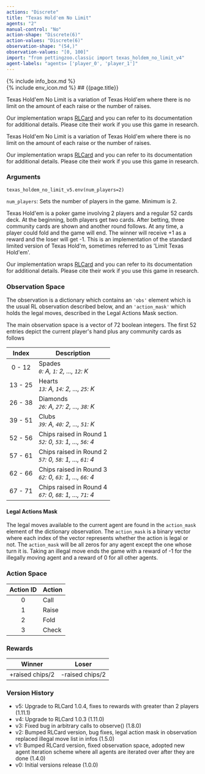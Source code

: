 ```yaml
---
actions: "Discrete"
title: "Texas Hold'em No Limit"
agents: "2"
manual-control: "No"
action-shape: "Discrete(6)"
action-values: "Discrete(6)"
observation-shape: "(54,)"
observation-values: "[0, 100]"
import: "from pettingzoo.classic import texas_holdem_no_limit_v4"
agent-labels: "agents= ['player_0', 'player_1']"
---
```


<div class="docu-info" markdown="1">
{% include info_box.md %}
</div>

<div class="docu-content" markdown="1">
<div class="appear_big env-title" markdown="1">
{% include env_icon.md %}
## {{page.title}}
</div>


Texas Hold'em No Limit is a variation of Texas Hold'em where there is no limit on the amount of each raise or the number of raises.

Our implementation wraps [RLCard](http://rlcard.org/games.html#no-limit-texas-hold-em) and you can refer to its documentation for additional details. Please cite their work if you use this game in research.

Texas Hold'em No Limit is a variation of Texas Hold'em where there is no limit on the amount of each raise or the number of raises.

Our implementation wraps [RLCard](http://rlcard.org/games.html#no-limit-texas-hold-em) and you can refer to its documentation for additional details. Please cite their work if you use this game in research.

### Arguments

```
texas_holdem_no_limit_v5.env(num_players=2)
```

`num_players`: Sets the number of players in the game. Minimum is 2.


Texas Hold'em is a poker game involving 2 players and a regular 52 cards deck. At the beginning, both players get two cards. After betting, three community cards are shown and another round follows. At any time, a player could fold and the game will end. The winner will receive +1 as a reward and the loser will get -1. This is an implementation of the standard limited version of Texas Hold'm, sometimes referred to as 'Limit Texas Hold'em'.

Our implementation wraps [RLCard](http://rlcard.org/games.html#limit-texas-hold-em) and you can refer to its documentation for additional details. Please cite their work if you use this game in research.


### Observation Space

The observation is a dictionary which contains an `'obs'` element which is the usual RL observation described below, and an  `'action_mask'` which holds the legal moves, described in the Legal Actions Mask section.

The main observation space is a vector of 72 boolean integers. The first 52 entries depict the current player's hand plus any community cards as follows

|  Index  | Description                                                 |
|:-------:|-------------------------------------------------------------|
|  0 - 12 | Spades<br>_`0`: A, `1`: 2, ..., `12`: K_                    |
| 13 - 25 | Hearts<br>_`13`: A, `14`: 2, ..., `25`: K_                  |
| 26 - 38 | Diamonds<br>_`26`: A, `27`: 2, ..., `38`: K_                |
| 39 - 51 | Clubs<br>_`39`: A, `40`: 2, ..., `51`: K_                   |
| 52 - 56 | Chips raised in Round 1<br>_`52`: 0, `53`: 1, ..., `56`: 4_ |
| 57 - 61 | Chips raised in Round 2<br>_`57`: 0, `58`: 1, ..., `61`: 4_ |
| 62 - 66 | Chips raised in Round 3<br>_`62`: 0, `63`: 1, ..., `66`: 4_ |
| 67 - 71 | Chips raised in Round 4<br>_`67`: 0, `68`: 1, ..., `71`: 4_ |

#### Legal Actions Mask

The legal moves available to the current agent are found in the `action_mask` element of the dictionary observation. The `action_mask` is a binary vector where each index of the vector represents whether the action is legal or not. The `action_mask` will be all zeros for any agent except the one whose turn it is. Taking an illegal move ends the game with a reward of -1 for the illegally moving agent and a reward of 0 for all other agents.

### Action Space

| Action ID | Action |
|:---------:|--------|
|     0     | Call   |
|     1     | Raise  |
|     2     | Fold   |
|     3     | Check  |

### Rewards

| Winner          | Loser           |
| :-------------: | :-------------: |
| +raised chips/2 | -raised chips/2 |

### Version History

* v5: Upgrade to RLCard 1.0.4, fixes to rewards with greater than 2 players (1.11.1)
* v4: Upgrade to RLCard 1.0.3 (1.11.0)
* v3: Fixed bug in arbitrary calls to observe() (1.8.0)
* v2: Bumped RLCard version, bug fixes, legal action mask in observation replaced illegal move list in infos (1.5.0)
* v1: Bumped RLCard version, fixed observation space, adopted new agent iteration scheme where all agents are iterated over after they are done (1.4.0)
* v0: Initial versions release (1.0.0)
</div>
